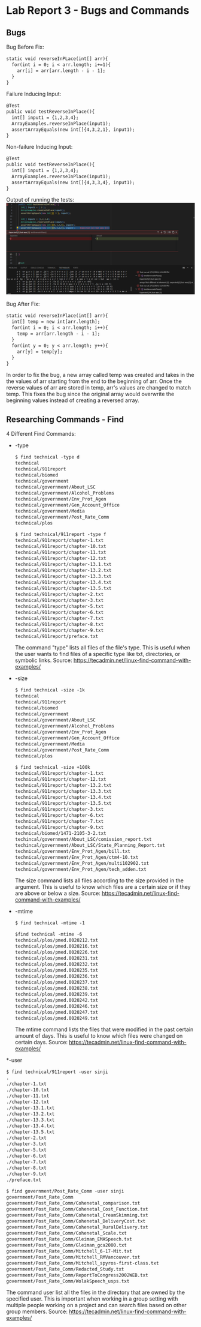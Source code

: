# Lab Report 3 - Bugs and Commands

## Bugs


Bug Before Fix:
```
static void reverseInPLace(int[] arr){
  for(int i = 0; i < arr.length; i+=1){
    arr[i] = arr[arr.length - i - 1];
  }
}
```

Failure Inducing Input:
```
@Test
public void testReverseInPlace(){
  int[] input1 = {1,2,3,4};
  ArrayExamples.reverseInPlace(input1);
  assertArrayEquals(new int[]{4,3,2,1}, input1);
}
```

Non-failure Inducing Input:
```
@Test
public void testReverseInPlace(){
  int[] input1 = {1,2,3,4};
  ArrayExamples.reverseInPlace(input1);
  assertArrayEquals(new int[]{4,3,3,4}, input1);
}
```
Output of running the tests:
![Image](https://github.com/DatGuy84/CSE-15L-Lab-Report-3/blob/main/output%20of%20tests%20pre-fix.png?raw=true)

Bug After Fix:
```
static void reverseInPlace(int[] arr){
  int[] temp = new int[arr.length];
  for(int i = 0; i < arr.length; i++){
    temp = arr[arr.length - i - 1];
  }
  for(int y = 0; y < arr.length; y++){
    arr[y] = temp[y];
  }
}
```

In order to fix the bug, a new array called temp was created and takes in the the values of arr starting
from the end to the beginning of arr.  Once the reverse values of arr are stored in temp, arr's values
are changed to match temp.  This fixes the bug since the original array would overwrite the beginning values
instead of creating a reversed array.

## Researching Commands - Find

4 Different Find Commands:

* -type
  ```
  $ find technical -type d
  technical
  technical/911report
  technical/biomed
  technical/government
  technical/government/About_LSC
  technical/government/Alcohol_Problems
  technical/government/Env_Prot_Agen
  technical/government/Gen_Account_Office
  technical/government/Media
  technical/government/Post_Rate_Comm
  technical/plos
  ```
  
  ```
  $ find technical/911report -type f
  technical/911report/chapter-1.txt
  technical/911report/chapter-10.txt
  technical/911report/chapter-11.txt
  technical/911report/chapter-12.txt
  technical/911report/chapter-13.1.txt
  technical/911report/chapter-13.2.txt
  technical/911report/chapter-13.3.txt
  technical/911report/chapter-13.4.txt
  technical/911report/chapter-13.5.txt
  technical/911report/chapter-2.txt
  technical/911report/chapter-3.txt
  technical/911report/chapter-5.txt
  technical/911report/chapter-6.txt
  technical/911report/chapter-7.txt
  technical/911report/chapter-8.txt
  technical/911report/chapter-9.txt
  technical/911report/preface.txt
  ```
  The command "type" lists all files of the file's type.  This is useful when the user wants to find files
  of a specific type like txt, directories, or symbolic links.
  Source: https://tecadmin.net/linux-find-command-with-examples/
  
* -size
  ```
  $ find technical -size -1k
  technical
  technical/911report
  technical/biomed
  technical/government
  technical/government/About_LSC
  technical/government/Alcohol_Problems
  technical/government/Env_Prot_Agen
  technical/government/Gen_Account_Office
  technical/government/Media
  technical/government/Post_Rate_Comm
  technical/plos
  ```
  
  ```
  $ find technical -size +100k
  technical/911report/chapter-1.txt
  technical/911report/chapter-12.txt
  technical/911report/chapter-13.2.txt
  technical/911report/chapter-13.3.txt
  technical/911report/chapter-13.4.txt
  technical/911report/chapter-13.5.txt
  technical/911report/chapter-3.txt
  technical/911report/chapter-6.txt
  technical/911report/chapter-7.txt
  technical/911report/chapter-9.txt
  technical/biomed/1471-2105-3-2.txt
  techincal/government/About_LSC/comission_report.txt
  techincal/government/About_LSC/State_Planning_Report.txt
  technical/government/Env_Prot_Agen/bill.txt
  technical/government/Env_Prot_Agen/ctm4-10.txt
  technical/government/Env_Prot_Agen/multi102902.txt
  technical/government/Env_Prot_Agen/tech_adden.txt
  ```
  The size command lists all files according to the size provided in the argument.  This is useful to
  know which files are a certain size or if they are above or below a size.
  Source: https://tecadmin.net/linux-find-command-with-examples/ 

* -mtime
  ```
  $ find technical -mtime -1
  ```

  ```
  $find technical -mtime -6
  technical/plos/pmed.0020212.txt
  technical/plos/pmed.0020216.txt
  technical/plos/pmed.0020226.txt
  technical/plos/pmed.0020231.txt
  technical/plos/pmed.0020232.txt
  technical/plos/pmed.0020235.txt
  technical/plos/pmed.0020236.txt
  technical/plos/pmed.0020237.txt
  technical/plos/pmed.0020238.txt
  technical/plos/pmed.0020239.txt
  technical/plos/pmed.0020242.txt
  technical/plos/pmed.0020246.txt
  technical/plos/pmed.0020247.txt
  technical/plos/pmed.0020249.txt
  ```
  The mtime command lists the files that were modified in the past certain amount of days.  This
  is useful to know which files were changed on certain days.
  Source: https://tecadmin.net/linux-find-command-with-examples/ 

*-user
```
$ find technical/911report -user sinji
.
./chapter-1.txt
./chapter-10.txt
./chapter-11.txt
./chapter-12.txt
./chapter-13.1.txt
./chapter-13.2.txt
./chapter-13.3.txt
./chapter-13.4.txt
./chapter-13.5.txt
./chapter-2.txt
./chapter-3.txt
./chapter-5.txt
./chapter-6.txt
./chapter-7.txt
./chapter-8.txt
./chapter-9.txt
./preface.txt
```

```
$ find government/Post_Rate_Comm -user sinji
government/Post_Rate_Comm
government/Post_Rate_Comm/Cohenetal_comparison.txt
government/Post_Rate_Comm/Cohenetal_Cost_Function.txt
government/Post_Rate_Comm/Cohenetal_CreamSkimming.txt
government/Post_Rate_Comm/Cohenetal_DeliveryCost.txt
government/Post_Rate_Comm/Cohenetal_RuralDelivery.txt
government/Post_Rate_Comm/Cohenetal_Scale.txt
government/Post_Rate_Comm/Gleiman_EMASpeech.txt
government/Post_Rate_Comm/Gleiman_gca2000.txt
government/Post_Rate_Comm/Mitchell_6-17-Mit.txt
government/Post_Rate_Comm/Mitchell_RMVancouver.txt
government/Post_Rate_Comm/Mitchell_spyros-first-class.txt
government/Post_Rate_Comm/Redacted_Study.txt
government/Post_Rate_Comm/ReportToCongress2002WEB.txt
government/Post_Rate_Comm/WolakSpeech_usps.txt
```

The command user list all the files in the directory that are owned by the specified user.
This is important when working in a group setting with multiple people working on a project
and can search files based on other group members.
Source: https://tecadmin.net/linux-find-command-with-examples/ 
